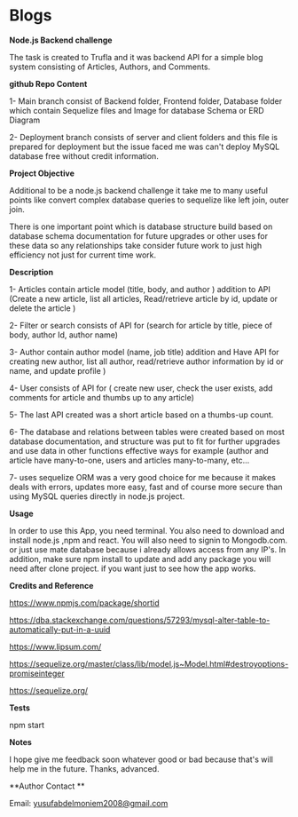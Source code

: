 # Blogs


**Node.js Backend challenge**

The task is created to Trufla and it was backend API for a simple blog system consisting of Articles, Authors, and Comments.


**github Repo Content**

1- Main branch consist of Backend folder, Frontend folder, Database folder which contain Sequelize files and Image for database Schema or ERD Diagram

2- Deployment branch consists of server and client folders and this file is prepared for deployment but the issue faced me was can't deploy
MySQL database free without credit information.


**Project Objective**

Additional to be a node.js backend challenge it take me to many useful points like convert
complex database queries to sequelize like left join, outer join.

There is one important point which is database structure build based on database schema 
documentation for future upgrades or other uses for these data so any relationships take 
consider future work to just high efficiency not just for current time work.



**Description**

1- Articles contain article model (title, body, and author ) addition to API (Create a new article, 
list all articles, Read/retrieve article by id, update or delete the article )

2- Filter or search consists of API for (search for article by title, piece of body, author Id, author name)

3- Author contain author model (name, job title) addition and Have API for creating new author, 
list all author, read/retrieve author information by id or name, and update profile )

4- User consists of API for ( create new user, check the user exists, add comments for article and thumbs up to any article)

5- The last API created was a short article based on a thumbs-up count.

6- The database and relations between tables were created based on most database documentation,
and structure was put to fit for further upgrades and use data in other functions effective ways
for example (author and article have many-to-one, users and articles many-to-many, etc...

7- uses sequelize ORM was a very good choice for me because it makes deals with errors, updates more easy, 
fast and of course more secure than using MySQL queries directly in node.js project. 




**Usage**


In order to use this App, you need terminal. You also need to download and install node.js ,npm and react. You will also need to signin to Mongodb.com. or just use mate database because i already allows access from any IP's. In addition, make sure npm install to update and add any package you will need after clone project. if you want just to see how the app works.

**Credits and Reference**

https://www.npmjs.com/package/shortid

https://dba.stackexchange.com/questions/57293/mysql-alter-table-to-automatically-put-in-a-uuid

https://www.lipsum.com/

https://sequelize.org/master/class/lib/model.js~Model.html#destroyoptions-promiseinteger

https://sequelize.org/


**Tests**

npm start


**Notes**

I hope give me feedback soon whatever good or bad because that's will help me in the future.
Thanks, advanced.

**Author Contact **


Email: yusufabdelmoniem2008@gmail.com
